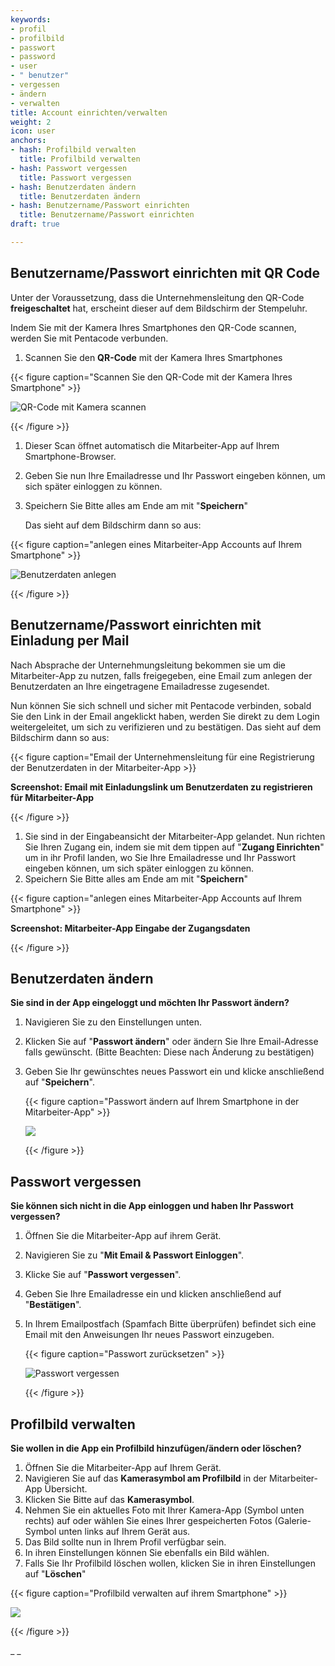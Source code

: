 ```yaml
---
keywords:
- profil
- profilbild
- passwort
- password
- user
- " benutzer"
- vergessen
- ändern
- verwalten
title: Account einrichten/verwalten
weight: 2
icon: user
anchors:
- hash: Profilbild verwalten
  title: Profilbild verwalten
- hash: Passwort vergessen
  title: Passwort vergessen
- hash: Benutzerdaten ändern
  title: Benutzerdaten ändern
- hash: Benutzername/Passwort einrichten
  title: Benutzername/Passwort einrichten
draft: true

---
```

## Benutzername/Passwort einrichten mit QR Code

Unter der Voraussetzung, dass die Unternehmensleitung den QR-Code **freigeschaltet** hat, erscheint dieser auf dem Bildschirm der Stempeluhr.

Indem Sie  mit der Kamera Ihres Smartphones den QR-Code scannen, werden Sie mit Pentacode verbunden.

1. Scannen Sie den **QR-Code** mit der Kamera Ihres Smartphones

{{< figure caption="Scannen Sie den QR-Code mit der Kamera Ihres Smartphone" >}}

![QR-Code mit Kamera scannen](/uploads/stempel_pfeil_qrcode_ipad.png "scannen des QR-Codes auf der Stempeluhr")

{{< /figure >}}

1. Dieser Scan öffnet automatisch die Mitarbeiter-App auf Ihrem Smartphone-Browser.
2. Geben Sie nun Ihre Emailadresse und Ihr Passwort eingeben können, um sich später einloggen zu können.
3. Speichern Sie Bitte alles am Ende am mit "**Speichern**"

   Das sieht auf dem Bildschirm dann so aus:

{{< figure caption="anlegen eines Mitarbeiter-App Accounts auf Ihrem Smartphone" >}}

![Benutzerdaten anlegen](/uploads/drei_handy_nebeneinander_bsp_zugang_einrichten2.png "Daten anlegen Mitarbeite-App")

{{< /figure >}}

## Benutzername/Passwort einrichten mit Einladung per Mail

Nach Absprache der Unternehmungsleitung bekommen sie um die Mitarbeiter-App zu nutzen, falls freigegeben, eine Email zum anlegen der Benutzerdaten an Ihre eingetragene Emailadresse zugesendet.

Nun können Sie sich schnell und sicher mit Pentacode verbinden, sobald Sie den Link in der Email angeklickt haben, werden Sie direkt zu dem Login weitergeleitet, um sich zu verifizieren und zu bestätigen. Das sieht auf dem Bildschirm dann so aus:

{{< figure caption="Email der Unternehmensleitung für eine Registrierung der Benutzerdaten in der Mitarbeiter-App >}}

**Screenshot: Email mit Einladungslink um Benutzerdaten zu registrieren für Mitarbeiter-App**

{{< /figure >}}

1. Sie sind in der Eingabeansicht der Mitarbeiter-App gelandet. Nun richten Sie Ihren Zugang ein, indem sie mit dem tippen auf "**Zugang Einrichten**" um in ihr Profil landen, wo Sie Ihre Emailadresse und Ihr Passwort eingeben können, um sich später einloggen zu können.
2. Speichern Sie Bitte alles am Ende am mit "**Speichern**"

{{< figure caption="anlegen eines Mitarbeiter-App Accounts auf Ihrem Smartphone" >}}

**Screenshot: Mitarbeiter-App Eingabe der Zugangsdaten**

{{< /figure >}}

## Benutzerdaten ändern

**Sie sind in der App eingeloggt und möchten Ihr Passwort ändern?**

1. Navigieren Sie zu den Einstellungen unten.
2. Klicken Sie auf "**Passwort ändern**" oder ändern Sie Ihre Email-Adresse falls gewünscht. (Bitte Beachten: Diese nach Änderung zu bestätigen)
3. Geben Sie Ihr gewünschtes neues Passwort ein und klicke anschließend auf "**Speichern**".

   {{< figure caption="Passwort ändern auf Ihrem Smartphone in der Mitarbeiter-App" >}}

   ![](/uploads/zwei_handy_nebeneinander_lang_bsp_daten_aendern.png)

   {{< /figure >}}

## Passwort vergessen

**Sie können sich nicht in die App einloggen und haben Ihr Passwort vergessen?**

1. Öffnen Sie die Mitarbeiter-App auf ihrem Gerät.
2. Navigieren Sie zu "**Mit Email & Passwort Einloggen**".
3. Klicke Sie auf "**Passwort vergessen**".
4. Geben Sie Ihre Emailadresse  ein und klicken anschließend auf "**Bestätigen**".
5. In Ihrem Emailpostfach (Spamfach Bitte überprüfen) befindet sich eine Email mit den Anweisungen Ihr neues Passwort einzugeben.

   {{< figure caption="Passwort zurücksetzen" >}}

   ![Passwort vergessen](/uploads/drei_handys_passwort_zuruecksetzen-1.png "Passwort vergessen")

   {{< /figure >}}

## Profilbild verwalten

**Sie wollen in die App ein Profilbild hinzufügen/ändern oder löschen?**

1. Öffnen Sie die Mitarbeiter-App auf Ihrem Gerät.
2. Navigieren Sie auf das **Kamerasymbol am Profilbild** in der Mitarbeiter-App Übersicht.
3. Klicken Sie Bitte auf das **Kamerasymbol**.
4. Nehmen Sie ein aktuelles Foto mit Ihrer Kamera-App (Symbol unten rechts) auf oder wählen Sie eines Ihrer gespeicherten Fotos (Galerie-Symbol unten links auf Ihrem Gerät aus.
5. Das Bild sollte nun in Ihrem Profil verfügbar sein.
6. In ihren Einstellungen können Sie ebenfalls ein Bild wählen.
7. Falls Sie Ihr Profilbild löschen wollen, klicken Sie in ihren Einstellungen auf "**Löschen**"

{{< figure caption="Profilbild verwalten auf ihrem Smartphone" >}}

![](/uploads/drei_handy_nebeneinander_bsp_profilbild_verwalten.png)

{{< /figure >}}

_ _
